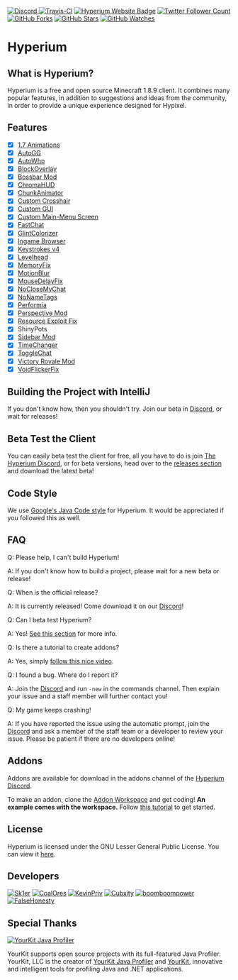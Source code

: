 [ ![Discord](https://canary.discordapp.com/api/guilds/411619823445999637/widget.png) ](https://discord.gg/8GakFcT)
[ ![Travis-CI](https://travis-ci.org/HyperiumClient/Hyperium.svg?branch=master)](https://travis-ci.org/HyperiumClient/Hyperium)
[![Hyperium Website Badge](https://img.shields.io/badge/visit%20our-website-red.svg)](https://hyperium.cc)
[![Twitter Follower Count](https://img.shields.io/twitter/follow/HyperiumClient.svg?label=Follow&style=social)](https://twitter.com/HyperiumClient)
[![GitHub Forks](https://img.shields.io/github/forks/HyperiumClient/Hyperium.svg?style=social&label=Fork&maxAge=2592000)](https://github.com/HyperiumClient/Hyperium/network)
[![GitHub Stars](https://img.shields.io/github/stars/HyperiumClient/Hyperium.svg?style=social&label=Star&maxAge=2592000)](https://github.com/HyperiumClient/Hyperium/stargazers)
[![GitHub Watches](https://img.shields.io/github/watchers/HyperiumClient/Hyperium.svg?style=social&label=Watch&maxAge=2592000)](https://github.com/HyperiumClient/Hyperium/watchers)  

# Hyperium #  

## What is Hyperium? ##
Hyperium is a free and open source Minecraft 1.8.9 client. It combines many popular features, in addition to suggestions and ideas from the community, in order to provide a unique experience designed for Hypixel.

## Features ##
- [x] [1.7 Animations](https://www.youtube.com/watch?v=9-LoFff-3fI)
- [x] [AutoGG](https://www.youtube.com/watch?v=1eETPGuSQWA)
- [x] [AutoWho](https://www.youtube.com/watch?v=osJW53GA_1I)
- [x] [BlockOverlay](https://www.youtube.com/watch?v=_ELFA5jtNQM)
- [x] [Bossbar Mod](https://github.com/SiroQ)
- [x] [ChromaHUD](https://www.youtube.com/watch?v=eyh6pcsGMpo)
- [x] [ChunkAnimator](https://minecraft.curseforge.com/projects/chunk-animator)
- [x] [Custom Crosshair](https://www.youtube.com/watch?v=YYasNSTWA64)  
- [x] [Custom GUI](https://raw.githubusercontent.com/RDIL/misc-private-images/master/hyperiumclient/hyperiumimg/Hyperium-CustomInGameMenu.JPG)  
- [x] [Custom Main-Menu Screen](https://raw.githubusercontent.com/RDIL/misc-private-images/master/hyperiumclient/hyperiumimg/Hyperium-CustomMainMenu.JPG)  
- [x] [FastChat](https://www.youtube.com/watch?v=vsibdTVYTB4)
- [x] [GlintColorizer](https://www.youtube.com/watch?v=80foSiVvUiI)
- [x] [Ingame Browser](https://github.com/montoyo/mcef)  
- [x] [Keystrokes v4](https://www.youtube.com/watch?v=tA1SmI8nfY4)
- [x] [Levelhead](https://sk1er.club/levelhead)
- [x] [MemoryFix](https://prplz.io/memoryfix)
- [x] [MotionBlur](https://www.youtube.com/watch?v=x21aLjDbCRw)
- [x] [MouseDelayFix](https://prplz.io/mousedelayfix)
- [x] [NoCloseMyChat](https://hypixel.net/threads/1260752/)
- [x] [NoNameTags](https://github.com/WesJD/NoNameTags)
- [x] [Performia](https://github.com/Sk1er/Performia)
- [x] [Perspective Mod](https://www.youtube.com/watch?v=7FdMMpzNdUk)
- [x] [Resource Exploit Fix](https://github.com/Sk1er/Resource-Exploit-Fix) 
- [x] ShinyPots
- [x] [Sidebar Mod](https://www.youtube.com/watch?v=cn9VvT43yRs)
- [x] [TimeChanger](https://www.youtube.com/watch?v=PbhXIPecOSA)
- [x] [ToggleChat](https://www.youtube.com/watch?v=guD8kAk-Wn4)
- [x] [Victory Royale Mod](https://www.youtube.com/watch?v=g4pZTX8ooqI)
- [x] [VoidFlickerFix](https://www.youtube.com/watch?v=klV4d1B6ysk)

## Building the Project with IntelliJ ##
If you don't know how, then you shouldn't try. Join our beta in [Discord](https://hyperium.cc/discord), or wait for releases!

## Beta Test the Client ##  
You can easily beta test the client for free, all you have to do is join [The Hyperium Discord](https://hyperium.cc/discord), or for beta versions, head over to the [releases section](https://github.com/HyperiumClient/Hyperium/releases) and download the latest beta!  

## Code Style ##
We use [Google's Java Code style](https://google.github.io/styleguide/javaguide.html) for Hyperium. It would be appreciated if you followed this as well.

## FAQ ##
Q: Please help, I can't build Hyperium!

A: If you don't know how to build a project, please wait for a new beta or release! 

Q: When is the official release?

A: It is currently released!  Come download it on our [Discord](https://hyperium.cc/discord)!

Q: Can I beta test Hyperium?

A: Yes! [See this section](#beta-test-the-client) for more info.  

Q: Is there a tutorial to create addons?

A: Yes, simply [follow this nice video](https://www.youtube.com/watch?v=RXTIFdoNA8c).

Q: I found a bug. Where do I report it?

A: Join the [Discord](https://hyperium.cc/discord) and run `-new` in the commands channel.  Then explain your issue and a staff member will further contact you!

Q: My game keeps crashing!

A: If you have reported the issue using the automatic prompt, join the [Discord](https://hyperium.cc/discord) and ask a member of the staff team or a developer to review your issue. Please be patient if there are no developers online!

## Addons ##
Addons are available for download in the addons channel of the [Hyperium Discord](https://hyperium.cc/discord).

To make an addon, clone the [Addon Workspace](https://github.com/HyperiumClient/Addon-Workspace) and get coding!
**An example comes with the workspace.**
Follow [this tutorial](https://www.youtube.com/watch?v=RXTIFdoNA8c) to get started.

## License
Hyperium is licensed under the GNU Lesser General Public License. You can view it [here](./LICENSE).

## Developers ##
[![Sk1er](https://cdn.discordapp.com/avatars/376817315830038530/87dd80c68e0598ea39af4e0472b299b7.png)](https://github.com/Sk1er)
[![CoalOres](https://cdn.discordapp.com/avatars/248159137370734601/667cb334d3a85c850d9890e786cbf50c.png?size=128)](https://github.com/CoalCoding)
[![KevinPriv](https://cdn.discordapp.com/avatars/247785387919933440/e8f6af129f0d6d4db93d8c7360aac15a.png)](https://github.com/KevinPriv)
[![Cubxity](https://cdn.discordapp.com/avatars/290921387655430144/90e89028a4ffbde5ebff833709863c39.png?size=128)](https://github.com/Cubxity)
[![boomboompower](https://avatars1.githubusercontent.com/u/12974350?s=128&v=4)](https://github.com/boomboompower)
[![FalseHonesty](https://cdn.discordapp.com/avatars/148248069148770304/a_c292ca845b0462bfd4ad5c3d0f89ba28.gif?size=128&f=.gif)](https://github.com/FalseHonesty)

## Special Thanks ##
[![YourKit Java Profiler](https://www.yourkit.com/images/yklogo.png)](https://www.yourkit.com/java/profiler/)

YourKit supports open source projects with its full-featured Java Profiler.
YourKit, LLC is the creator of [YourKit Java Profiler](https://www.yourkit.com/java/profiler/)
and [YourKit](https://www.yourkit.com/.net/profiler/), innovative and intelligent tools for profiling Java and .NET applications.